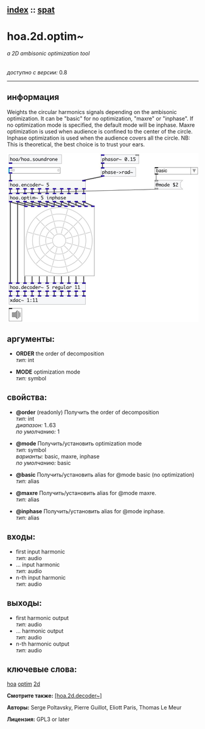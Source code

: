 [index](index.html) :: [spat](category_spat.html)
---

# hoa.2d.optim~

###### a 2D ambisonic optimization tool

*доступно с версии:* 0.8

---


## информация
Weights the circular harmonics signals depending on the ambisonic optimization. It can be &#34;basic&#34; for no optimization, &#34;maxre&#34; or &#34;inphase&#34;. If no optimization mode is specified, the default mode will be inphase. Maxre optimization is used when audience is confined to the center of the circle. Inphase optimization is used when the audience covers all the circle. NB: This is theoretical, the best choice is to trust your ears.


[![example](../examples/img/hoa.2d.optim~.jpg)](../examples/pd/hoa.2d.optim~.pd)



## аргументы:

* **ORDER**
the order of decomposition<br>
_тип:_ int<br>

* **MODE**
optimization mode<br>
_тип:_ symbol<br>





## свойства:

* **@order** (readonly)
Получить the order of decomposition<br>
_тип:_ int<br>
_диапазон:_ 1..63<br>
_по умолчанию:_ 1<br>

* **@mode** 
Получить/установить optimization mode<br>
_тип:_ symbol<br>
_варианты:_ basic, maxre, inphase<br>
_по умолчанию:_ basic<br>

* **@basic** 
Получить/установить alias for @mode basic (no optimization)<br>
_тип:_ alias<br>

* **@maxre** 
Получить/установить alias for @mode maxre.<br>
_тип:_ alias<br>

* **@inphase** 
Получить/установить alias for @mode inphase.<br>
_тип:_ alias<br>



## входы:

* first input harmonic<br>
_тип:_ audio
* ... input harmonic<br>
_тип:_ audio
* n-th input harmonic<br>
_тип:_ audio



## выходы:

* first harmonic output<br>
_тип:_ audio
* ... harmonic output<br>
_тип:_ audio
* n-th harmonic output<br>
_тип:_ audio



## ключевые слова:

[hoa](keywords/hoa.html)
[optim](keywords/optim.html)
[2d](keywords/2d.html)



**Смотрите также:**
[\[hoa.2d.decoder~\]](hoa.2d.decoder~.html)




**Авторы:** Serge Poltavsky, Pierre Guillot, Eliott Paris, Thomas Le Meur




**Лицензия:** GPL3 or later





